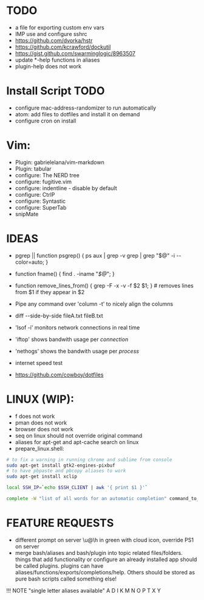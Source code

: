# TODO
- a file for exporting custom env vars
- IMP use and configure sshrc
- https://github.com/dvorka/hstr
- https://github.com/kcrawford/dockutil
- https://gist.github.com/swarminglogic/8963507
- update *-help functions in aliases
- plugin-help does not work

# Install Script TODO
- configure mac-address-randomizer to run automatically
- atom: add files to dotfiles and install it on demand
- configure cron on install

# Vim: 
- Plugin: gabrielelana/vim-markdown 
- Plugin: tabular
- configure: The NERD tree
- configure: fugitive.vim
- configure: indentline - disable by default
- configure: CtrlP
- configure: Syntastic
- configure: SuperTab
- snipMate

# IDEAS

- pgrep || function psgrep() { ps aux | grep -v grep | grep "$@" -i --color=auto; }
- function fname() { find . -iname "*$@*"; }
- function remove_lines_from() { grep -F -x -v -f $2 $1; } # removes lines from $1 if they appear in $2
- Pipe any command over 'column -t' to nicely align the columns
- diff --side-by-side fileA.txt fileB.txt

- 'lsof -i' monitors network connections in real time
- 'iftop' shows bandwith usage per *connection*
- 'nethogs' shows the bandwith usage per *process*

- internet speed test
- https://github.com/cowboy/dotfiles

# LINUX (WIP):
- f does not work
- pman does not work
- browser does not work
- seq on linux should not override original command 
- aliases for apt-get and apt-cache search on linux
- prepare_linux.shell:

``` bash
# to fix a warning in running chrome and sublime from console
sudo apt-get install gtk2-engines-pixbuf
# to have pbpaste and pbcopy aliases to work
sudo apt-get install xclip

local SSH_IP=`echo $SSH_CLIENT | awk '{ print $1 }'`

complete -W "list of all words for an automatic completion" command_to_be_completed
```

# FEATURE REQUESTS
- different prompt on server \u@\h in green with cloud icon, override PS1 on server
- merge bash/aliases and bash/plugin into topic related files/folders. things that add functionality or configure an already installed app should be called plugins. plugins can have aliases/functions/exports/completions/help. Others should be stored as pure bash scripts called something else!

!!! NOTE "single letter aliases available"
    A D I K M N O P T X Y
